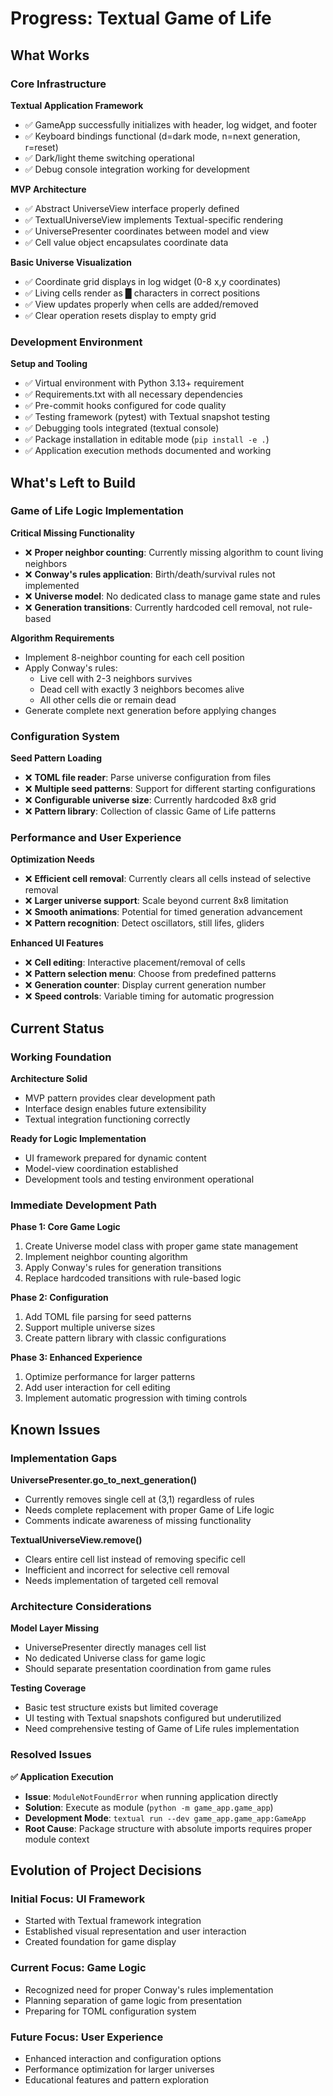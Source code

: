 # Progress: Textual Game of Life

## What Works

### Core Infrastructure

**Textual Application Framework**

- ✅ GameApp successfully initializes with header, log widget, and footer
- ✅ Keyboard bindings functional (d=dark mode, n=next generation, r=reset)
- ✅ Dark/light theme switching operational
- ✅ Debug console integration working for development

**MVP Architecture**

- ✅ Abstract UniverseView interface properly defined
- ✅ TextualUniverseView implements Textual-specific rendering
- ✅ UniversePresenter coordinates between model and view
- ✅ Cell value object encapsulates coordinate data

**Basic Universe Visualization**

- ✅ Coordinate grid displays in log widget (0-8 x,y coordinates)
- ✅ Living cells render as █ characters in correct positions
- ✅ View updates properly when cells are added/removed
- ✅ Clear operation resets display to empty grid

### Development Environment

**Setup and Tooling**

- ✅ Virtual environment with Python 3.13+ requirement
- ✅ Requirements.txt with all necessary dependencies
- ✅ Pre-commit hooks configured for code quality
- ✅ Testing framework (pytest) with Textual snapshot testing
- ✅ Debugging tools integrated (textual console)
- ✅ Package installation in editable mode (`pip install -e .`)
- ✅ Application execution methods documented and working

## What's Left to Build

### Game of Life Logic Implementation

**Critical Missing Functionality**

- ❌ **Proper neighbor counting**: Currently missing algorithm to count living neighbors
- ❌ **Conway's rules application**: Birth/death/survival rules not implemented
- ❌ **Universe model**: No dedicated class to manage game state and rules
- ❌ **Generation transitions**: Currently hardcoded cell removal, not rule-based

**Algorithm Requirements**

- Implement 8-neighbor counting for each cell position
- Apply Conway's rules:
  - Live cell with 2-3 neighbors survives
  - Dead cell with exactly 3 neighbors becomes alive
  - All other cells die or remain dead
- Generate complete next generation before applying changes

### Configuration System

**Seed Pattern Loading**

- ❌ **TOML file reader**: Parse universe configuration from files
- ❌ **Multiple seed patterns**: Support for different starting configurations
- ❌ **Configurable universe size**: Currently hardcoded 8x8 grid
- ❌ **Pattern library**: Collection of classic Game of Life patterns

### Performance and User Experience

**Optimization Needs**

- ❌ **Efficient cell removal**: Currently clears all cells instead of selective removal
- ❌ **Larger universe support**: Scale beyond current 8x8 limitation
- ❌ **Smooth animations**: Potential for timed generation advancement
- ❌ **Pattern recognition**: Detect oscillators, still lifes, gliders

**Enhanced UI Features**

- ❌ **Cell editing**: Interactive placement/removal of cells
- ❌ **Pattern selection menu**: Choose from predefined patterns
- ❌ **Generation counter**: Display current generation number
- ❌ **Speed controls**: Variable timing for automatic progression

## Current Status

### Working Foundation

**Architecture Solid**

- MVP pattern provides clear development path
- Interface design enables future extensibility
- Textual integration functioning correctly

**Ready for Logic Implementation**

- UI framework prepared for dynamic content
- Model-view coordination established
- Development tools and testing environment operational

### Immediate Development Path

**Phase 1: Core Game Logic**

1. Create Universe model class with proper game state management
2. Implement neighbor counting algorithm
3. Apply Conway's rules for generation transitions
4. Replace hardcoded transitions with rule-based logic

**Phase 2: Configuration**

1. Add TOML file parsing for seed patterns
2. Support multiple universe sizes
3. Create pattern library with classic configurations

**Phase 3: Enhanced Experience**

1. Optimize performance for larger patterns
2. Add user interaction for cell editing
3. Implement automatic progression with timing controls

## Known Issues

### Implementation Gaps

**UniversePresenter.go_to_next_generation()**

- Currently removes single cell at (3,1) regardless of rules
- Needs complete replacement with proper Game of Life logic
- Comments indicate awareness of missing functionality

**TextualUniverseView.remove()**

- Clears entire cell list instead of removing specific cell
- Inefficient and incorrect for selective cell removal
- Needs implementation of targeted cell removal

### Architecture Considerations

**Model Layer Missing**

- UniversePresenter directly manages cell list
- No dedicated Universe class for game logic
- Should separate presentation coordination from game rules

**Testing Coverage**

- Basic test structure exists but limited coverage
- UI testing with Textual snapshots configured but underutilized
- Need comprehensive testing of Game of Life rules implementation

### Resolved Issues

**✅ Application Execution**

- **Issue**: `ModuleNotFoundError` when running application directly
- **Solution**: Execute as module (`python -m game_app.game_app`)
- **Development Mode**: `textual run --dev game_app.game_app:GameApp`
- **Root Cause**: Package structure with absolute imports requires proper module context

## Evolution of Project Decisions

### Initial Focus: UI Framework

- Started with Textual framework integration
- Established visual representation and user interaction
- Created foundation for game display

### Current Focus: Game Logic

- Recognized need for proper Conway's rules implementation
- Planning separation of game logic from presentation
- Preparing for TOML configuration system

### Future Focus: User Experience

- Enhanced interaction and configuration options
- Performance optimization for larger universes
- Educational features and pattern exploration
